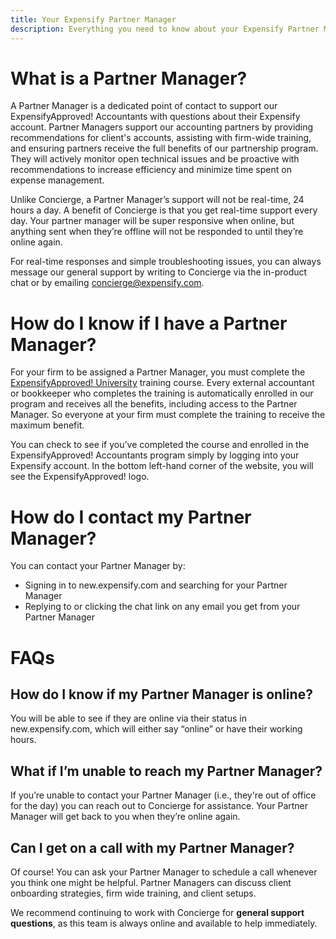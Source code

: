 ```yaml
---
title: Your Expensify Partner Manager
description: Everything you need to know about your Expensify Partner Manager
---
```

<!-- The lines above are required by Jekyll to process the .md file -->

# What is a Partner Manager?
A Partner Manager is a dedicated point of contact to support our ExpensifyApproved! Accountants with questions about their Expensify account. Partner Managers support our accounting partners by providing recommendations for client's accounts, assisting with firm-wide training, and ensuring partners receive the full benefits of our partnership program. They will actively monitor open technical issues and be proactive with recommendations to increase efficiency and minimize time spent on expense management.

Unlike Concierge, a Partner Manager’s support will not be real-time, 24 hours a day. A benefit of Concierge is that you get real-time support every day. Your partner manager will be super responsive when online, but anything sent when they’re offline will not be responded to until they’re online again.

For real-time responses and simple troubleshooting issues, you can always message our general support by writing to Concierge via the in-product chat or by emailing concierge@expensify.com.

# How do I know if I have a Partner Manager?
For your firm to be assigned a Partner Manager, you must complete the [ExpensifyApproved! University](https://use.expensify.com/accountants) training course. Every external accountant or bookkeeper who completes the training is automatically enrolled in our program and receives all the benefits, including access to the Partner Manager. So everyone at your firm must complete the training to receive the maximum benefit.

You can check to see if you’ve completed the course and enrolled in the ExpensifyApproved! Accountants program simply by logging into your Expensify account. In the bottom left-hand corner of the website, you will see the ExpensifyApproved! logo.

# How do I contact my Partner Manager?
You can contact your Partner Manager by:
- Signing in to new.expensify.com and searching for your Partner Manager
- Replying to or clicking the chat link on any email you get from your Partner Manager

# FAQs
## How do I know if my Partner Manager is online?
You will be able to see if they are online via their status in new.expensify.com, which will either say “online” or have their working hours.

## What if I’m unable to reach my Partner Manager?
If you’re unable to contact your Partner Manager (i.e., they're out of office for the day) you can reach out to Concierge for assistance. Your Partner Manager will get back to you when they’re online again.

## Can I get on a call with my Partner Manager?
Of course! You can ask your Partner Manager to schedule a call whenever you think one might be helpful. Partner Managers can discuss client onboarding strategies, firm wide training, and client setups.

We recommend continuing to work with Concierge for **general support questions**, as this team is always online and available to help immediately. 